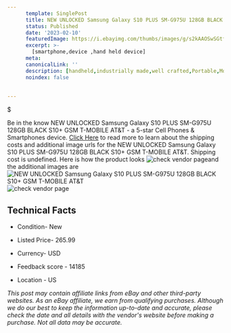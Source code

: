 ```yaml
---
      template: SinglePost
      title: NEW UNLOCKED Samsung Galaxy S10 PLUS SM-G975U 128GB BLACK S10+ GSM T-MOBILE AT&T
      status: Published
      date: '2023-02-10'
      featuredImage: https://i.ebayimg.com/thumbs/images/g/s2kAAOSwSGtfGLHc/s-l225.jpg
      excerpt: >-
        [smartphone,device ,hand held device]
      meta:
      canonicalLink: ''
      description: [handheld,industrially made,well crafted,Portable,Mobile,Compact,Convenient,Lightweight,Maneuverable,Man-portable,Miniature,Carriable,Hand-held,Light,Holdable,Transportable,Mobile device,Pocket-sized,On-the-go,Wireless,Cordless,Compact size,Convenient size, smartphone,device ,hand held device]
      noindex: false
        
        
---
```

$

Be in the know NEW UNLOCKED Samsung Galaxy S10 PLUS SM-G975U 128GB BLACK S10+ GSM T-MOBILE AT&T - a 5-star Cell Phones & Smartphones device. [Click Here](https://www.ebay.com/itm/154017110769?hash=item23dc229af1%3Ag%3As2kAAOSwSGtfGLHc&mkevt=1&mkcid=1&mkrid=711-53200-19255-0&campid=%253CePNCampaignId%253E&customid=%253CreferenceId%253E&toolid=10049) to read more to learn about the shipping costs and additional image urls for the NEW UNLOCKED Samsung Galaxy S10 PLUS SM-G975U 128GB BLACK S10+ GSM T-MOBILE AT&T. Shipping cost is undefined. Here is how the product looks ![check vendor page](https://i.ebayimg.com/thumbs/images/g/s2kAAOSwSGtfGLHc/s-l225.jpg)and the additional images are![NEW UNLOCKED Samsung Galaxy S10 PLUS SM-G975U 128GB BLACK S10+ GSM T-MOBILE AT&T](https://i.ebayimg.com/images/g/s2kAAOSwSGtfGLHc/s-l1200.jpg)![check vendor page](https://origin-galleryplus.ebayimg.com/ws/web/154017110769_2_0_1/225x225.jpg,https://origin-galleryplus.ebayimg.com/ws/web/154017110769_3_0_1/225x225.jpg,https://origin-galleryplus.ebayimg.com/ws/web/154017110769_4_0_1/225x225.jpg,https://origin-galleryplus.ebayimg.com/ws/web/154017110769_5_0_1/225x225.jpg)



 ## Technical Facts 



     
      

 - Condition- New 


      

 - Listed Price- 265.99 


      

 - Currency- USD 


      

 - Feedback score - 14185 


      

 - Location - US 


      
      

 *_This post may contain affiliate links from eBay and other third-party websites. As an eBay affiliate, we earn from qualifying purchases. Although we do our best to keep the information up-to-date and accurate, please check the date and all details with the vendor's website before making a purchase. Not all data may be accurate._*






